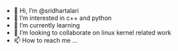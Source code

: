 - 👋 Hi, I’m @sridhartalari
- 👀 I’m interested in c++ and python
- 🌱 I’m currently learning 
- 💞️ I’m looking to collaborate on linux kernel related work
- 📫 How to reach me ...

<!---
sridhartalari/sridhartalari is a ✨ special ✨ repository because its `README.md` (this file) appears on your GitHub profile.
You can click the Preview link to take a look at your changes.
--->

